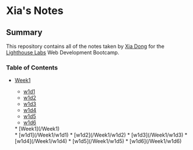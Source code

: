 # Xia's Notes

## Summary
This repository contains all of the notes taken by [Xia Dong](https://github.com/kekexd) for the [Lighthouse Labs](https://lighthouselabs.ca/) Web Development Bootcamp.

### Table of Contents
* [Week1](/Week1)
  * [w1d1](/Week1/w1d1)
  * [w1d2](/Week1/w1d2)
  * [w1d3](/Week1/w1d3)
  * [w1d4](/Week1/w1d4)
  * [w1d5](/Week1/w1d5)
  * [w1d6](/Week1/w1d6)


  <summary>* [Week1](/Week1)</summary>
  * [w1d1](/Week1/w1d1)
  * [w1d2](/Week1/w1d2)
  * [w1d3](/Week1/w1d3)
  * [w1d4](/Week1/w1d4)
  * [w1d5](/Week1/w1d5)
  * [w1d6](/Week1/w1d6)

